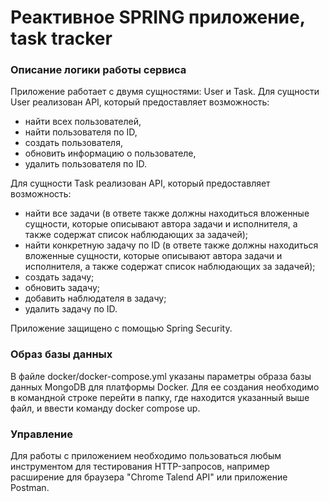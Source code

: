 # Реактивное SPRING приложение, task tracker
### Описание логики работы сервиса
Приложение работает с двумя сущностями: User и Task.
Для сущности User реализован API, который предоставляет возможность:
- найти всех пользователей,
- найти пользователя по ID,
- создать пользователя,
- обновить информацию о пользователе,
- удалить пользователя по ID.

Для сущности Task реализован API, который предоставляет возможность:
- найти все задачи (в ответе также должны находиться вложенные сущности, которые описывают автора задачи и исполнителя, а также содержат список наблюдающих за задачей);
- найти конкретную задачу по ID (в ответе также должны находиться вложенные сущности, которые описывают автора задачи и исполнителя, а также содержат список наблюдающих за задачей);
- создать задачу;
- обновить задачу;
- добавить наблюдателя в задачу;
- удалить задачу по ID.

Приложение защищено с помощью Spring Security.

### Образ базы данных
В файле docker/docker-compose.yml указаны параметры образа базы данных MongoDB для платформы Docker.
Для ее создания необходимо в командной строке перейти в папку, где находится указанный выше файл, и ввести команду docker compose up.

### Управление
Для работы с приложением необходимо пользоваться любым инструментом для тестирования HTTP-запросов, например расширение для браузера "Chrome Talend API" или  приложение Postman.
